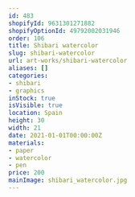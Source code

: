 ```yaml
---
id: 483
shopifyId: 9631301271882
shopifyOptionId: 49792002031946
order: 106
title: Shibari watercolor
slug: shibari-watercolor
url: art-works/shibari-watercolor
aliases: []
categories:
- shibari
- graphics
inStock: true
isVisible: true
location: Spain
height: 30
width: 21
date: 2021-01-01T00:00:00Z
materials:
- paper
- watercolor
- pen
price: 200
mainImage: shibari_watercolor.jpg
---
```

